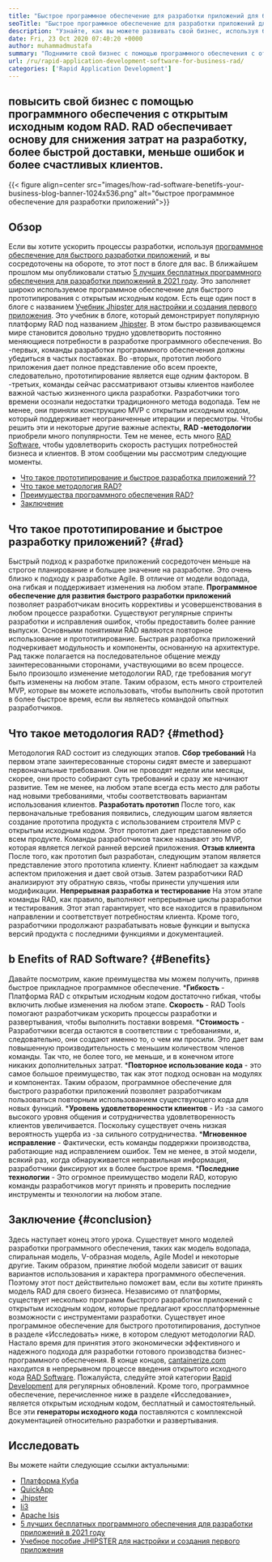 ```yaml
---
title: "Быстрое программное обеспечение для разработки приложений для бизнеса | Рад" 
seoTitle: "Быстрое программное обеспечение для разработки приложений для бизнеса | Рад" 
description: "Узнайте, как вы можете развивать свой бизнес, используя быстрое программное обеспечение для разработки приложений. Эта статья даст вам понимание методологий RAD с открытым исходным кодом." 
date: Fri, 23 Oct 2020 07:40:20 +0000
author: muhammadmustafa
summary: "Поднимите свой бизнес с помощью программного обеспечения с открытым исходным кодом RAD. RAD обеспечивает основу для снижения затрат на разработку, более быстрой доставки, меньше ошибок и более счастливых клиентов." 
url: /ru/rapid-application-development-software-for-business-rad/
categories: ['Rapid Application Development']
---
```


## повысить свой бизнес с помощью программного обеспечения с открытым исходным кодом RAD. RAD обеспечивает основу для снижения затрат на разработку, более быстрой доставки, меньше ошибок и более счастливых клиентов.

{{< figure align=center src="images/how-rad-software-benetifs-your-business-blog-banner-1024x536.png" alt="быстрое программное обеспечение для разработки приложений">}}


## Обзор
Если вы хотите ускорить процессы разработки, используя [программное обеспечение для быстрого разработки приложений][1], и вы сосредоточены на обороте, то этот пост в блоге для вас. В ближайшем прошлом мы опубликовали статью [5 лучших бесплатных программного обеспечения для разработки приложений в 2021 году][2]. Это заполняет широко используемое программное обеспечение для быстрого прототипирования с открытым исходным кодом. Есть еще один пост в блоге с названием [Учебник Jhipster для настройки и создания первого приложения][3]. Это учебник в блоге, который демонстрирует популярную платформу RAD под названием [Jhipster][4].
В этом быстро развивающемся мире становится довольно трудно удовлетворить постоянно меняющиеся потребности в разработке программного обеспечения. Во -первых, команды разработки программного обеспечения должны убедиться в частых поставках. Во -вторых, прототип любого приложения дает полное представление обо всем проекте, следовательно, прототипирование является еще одним фактором. В -третьих, команды сейчас рассматривают отзывы клиентов наиболее важной частью жизненного цикла разработки. Разработчики того времени осознали недостатки традиционного метода водопада. Тем не менее, они приняли конструкцию MVP с открытым исходным кодом, который поддерживает неограниченные итерации и пересмотры.
Чтобы решить эти и некоторые другие важные аспекты, **RAD -методологии**  приобрели много популярности. Тем не менее, есть много [RAD Software][1], чтобы удовлетворить скорость растущих потребностей бизнеса и клиентов.
В этом сообщении мы рассмотрим следующие моменты.
  * [Что такое прототипирование и быстрое разработка приложений ??][5]
  * [Что такое методология RAD?][6]
  * [Преимущества программного обеспечения RAD?][7]
  * [Заключение][8]

## Что такое прототипирование и быстрое разработку приложений?   {#rad}
Быстрый подход к разработке приложений сосредоточен меньше на строгое планирование и большее значение на разработке. Это очень близко к подходу к разработке Agile. В отличие от модели водопада, она гибкая и поддерживает изменения на любом этапе.
**Программное обеспечение для развития быстрого разработки приложений**  позволяет разработчикам вносить коррективы и усовершенствования в любом процессе разработки. Существуют регулярные спринты разработки и исправления ошибок, чтобы предоставить более ранние выпуски.
Основными понятиями RAD являются повторное использование и прототипирование. Быстрая разработка приложений подчеркивает модульность и компоненты, основанную на архитектуре. Рад также полагается на последовательное общение между заинтересованными сторонами, участвующими во всем процессе. Было произошло изменение методологии RAD, где требования могут быть изменены на любом этапе. Таким образом, есть много строителей MVP, которые вы можете использовать, чтобы выполнить свой прототип в более быстрое время, если вы являетесь командой опытных разработчиков.

## Что такое методология RAD?   {#method}
Методология RAD состоит из следующих этапов.
**Сбор требований** 
На первом этапе заинтересованные стороны сидят вместе и завершают первоначальные требования. Они не проводят недели или месяцы, скорее, они просто собирают суть требований и сразу же начинают развитие. Тем не менее, на любом этапе всегда есть место для работы над новыми требованиями, чтобы соответствовать вариантам использования клиентов.
**Разработать прототип** 
После того, как первоначальные требования появились, следующим шагом является создание прототипа продукта с использованием строителя MVP с открытым исходным кодом. Этот прототип дает представление обо всем продукте. Команды разработчиков также называют это MVP, которая является легкой ранней версией приложения.
**Отзыв клиента** 
После того, как прототип был разработан, следующим этапом является представление этого прототипа клиенту. Клиент наблюдает за каждым аспектом приложения и дает свой отзыв. Затем разработчики RAD анализируют эту обратную связь, чтобы принести улучшения или модификации.
**Непрерывная разработка и тестирование** 
На этом этапе команды RAD, как правило, выполняют непрерывные циклы разработки и тестирования. Этот этап гарантирует, что все находится в правильном направлении и соответствует потребностям клиента. Кроме того, разработчики продолжают разрабатывать новые функции и выпуска версий продукта с последними функциями и документацией.

## b **Enefits of RAD Software?**    {#Benefits}
Давайте посмотрим, какие преимущества мы можем получить, приняв быстрое прикладное программное обеспечение.
  ***Гибкость**  - Платформа RAD с открытым исходным кодом достаточно гибкая, чтобы включить любые изменения на любом этапе.
  **Скорость**  - RAD Tools помогают разработчикам ускорить процессы разработки и развертывания, чтобы выполнить поставки вовремя.
  ***Стоимость**  - Разработчики всегда остаются в соответствии с требованиями, и, следовательно, они создают именно то, о чем им просили. Это дает вам повышенную производительность с меньшим количеством членов команды. Так что, не более того, не меньше, и в конечном итоге никаких дополнительных затрат.
  ***Повторное использование кода**  - это самое большое преимущество, так как этот подход основан на модулях и компонентах. Таким образом, программное обеспечение для быстрого разработки приложений позволяет разработчикам пользоваться повторным использованием существующего кода для новых функций.
  ***Уровень удовлетворенности клиентов**  - Из -за самого высокого уровня общения и сотрудничества удовлетворенность клиентов увеличивается. Поскольку существует очень низкая вероятность ущерба из -за сильного сотрудничества.
  ***Мгновенное исправление**  - Фактически, есть команды поддержки производства, работающие над исправлением ошибок. Тем не менее, в этой модели, всякий раз, когда обнаруживается неправильная информация, разработчики фиксируют их в более быстрое время.
  ***Последние технологии**  - Это огромное преимущество модели RAD, которую команды разработчиков могут принять и проверить последние инструменты и технологии на любом этапе.

## **Заключение**    {#conclusion}
Здесь наступает конец этого урока. Существует много моделей разработки программного обеспечения, таких как модель водопада, спиральная модель, V-образная модель, Agile Model и некоторые другие. Таким образом, принятие любой модели зависит от ваших вариантов использования и характера программного обеспечения. Поэтому этот пост действительно поможет вам, если вы хотите принять модель RAD для своего бизнеса. Независимо от платформы, существует несколько программ быстрого разработки приложений с открытым исходным кодом, которые предлагают кроссплатформенные возможности с инструментами разработки. Существует иное программное обеспечение для быстрого прототипирования, доступное в разделе «Исследовать» ниже, в котором следуют методологии RAD. Настало время для принятия этого экономически эффективного и надежного подхода для разработки готового производства бизнес-программного обеспечения.
В конце концов, [cantainerize.com][9] находится в непрерывном процессе введения открытого исходного кода [RAD Software][1]. Пожалуйста, следуйте этой категории [Rapid Development][1] для регулярных обновлений. Кроме того, программное обеспечение, перечисленное ниже в разделе «Исследование», является открытым исходным кодом, бесплатный и самостоятельный. Все эти **генераторы исходного кода**  поставляются с комплексной документацией относительно разработки и развертывания.

## Исследовать
Вы можете найти следующие ссылки актуальными:
  * [Платформа Куба][10]
  * [QuickApp][11]
  * [Jhipster][4]
  * [li3][12]
  * [Apache Isis][13]
  * [5 лучших бесплатных программного обеспечения для разработки приложений в 2021 году][2]
  * [Учебное пособие JHIPSTER для настройки и создания первого приложения][3]

  
[1]: https://products.containerize.com/rad
[2]: https://blog.containerize.com/rapid-application-development/top-5-free-rapid-application-development-software-in-2021/
[3]: https://blog.containerize.com/2020/10/28/jhipster-tutorial-to-setup-and-create-the-first-application/
[4]: https://products.containerize.com/rad/jhipster
[5]: #rad
[6]: #method
[7]: #benefits
[8]: #conclusion
[9]: https://www.containerize.com/
[10]: https://products.containerize.com/rad/cuba
[11]: https://products.containerize.com/rad/quickapp
[12]: https://products.containerize.com/rad/li3
[13]: https://products.containerize.com/rad/apache-isis

